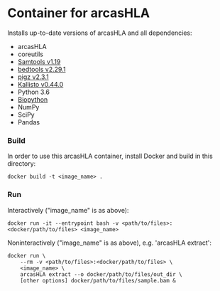 # Container for arcasHLA #

Installs up-to-date versions of arcasHLA and all dependencies:

- arcasHLA
- coreutils
- [Samtools v1.19](http://www.htslib.org/)
- [bedtools v2.29.1](http://bedtools.readthedocs.io/)
- [pigz v2.3.1](https://zlib.net/pigz/)
- [Kallisto v0.44.0](https://pachterlab.github.io/kallisto/)
- Python 3.6
- [Biopython](https://biopython.org/wiki/Download)
- NumPy
- SciPy
- Pandas

### Build ###
In order to use this arcasHLA container, install Docker and build in this directory:
```
docker build -t <image_name> .
```
### Run ###
Interactively ("image_name" is as above):
```
docker run -it --entrypoint bash -v <path/to/files>:<docker/path/to/files> <image_name>
```
Noninteractively ("image_name" is as above), e.g. 'arcasHLA extract':
```
docker run \
	--rm -v <path/to/files>:<docker/path/to/files> \
	<image_name> \
	arcasHLA extract --o docker/path/to/files/out_dir \
	[other options] docker/path/to/files/sample.bam & 

```

